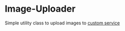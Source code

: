 # Image-Uploader

Simple utility class to upload images to [custom service](https://github.com/Airbus6804/PhotosUpload)